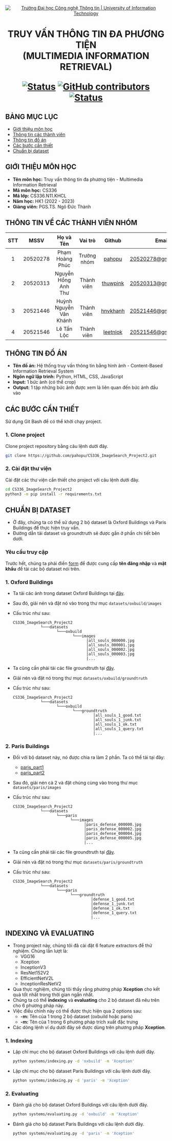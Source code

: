 <!-- Banner -->
<p align="center">
  <a href="https://www.uit.edu.vn/" title="Trường Đại học Công nghệ Thông tin" style="border: none;">
    <img src="https://i.imgur.com/WmMnSRt.png" alt="Trường Đại học Công nghệ Thông tin | University of Information Technology">
  </a>
</p>

<h1 align="center"><b>TRUY VẤN THÔNG TIN ĐA PHƯƠNG TIỆN<br>(MULTIMEDIA INFORMATION RETRIEVAL)</b></h>

[![Status](https://img.shields.io/badge/status-working-brightgreen?style=flat-square)](https://github.com/pahopu/CS336_ImageSearch_Project2)
[![GitHub contributors](https://img.shields.io/github/contributors/pahopu/CS336_ImageSearch_Project2?style=flat-square)](https://github.com/pahopu/CS336_ImageSearch_Project2/graphs/contributors)
[![Status](https://img.shields.io/badge/language-python-green?style=flat-square)](https://github.com/pahopu/CS336_ImageSearch_Project2)

## BẢNG MỤC LỤC
* [Giới thiệu môn học](#giới-thiệu-môn-học)
* [Thông tin các thành viên](#thông-tin-về-các-thành-viên-nhóm)
* [Thông tin đồ án](#thông-tin-đồ-án)
* [Các bước cần thiết](#các-bước-cần-thiết)
* [Chuẩn bị dataset](#chuẩn-bị-dataset)

## GIỚI THIỆU MÔN HỌC
* **Tên môn học:** Truy vấn thông tin đa phương tiện - Multimedia Information Retrieval
* **Mã môn học:** CS336
* **Mã lớp:** CS336.N11.KHCL
* **Năm học:** HK1 (2022 - 2023)
* **Giảng viên:** PGS.TS. Ngô Đức Thành

## THÔNG TIN VỀ CÁC THÀNH VIÊN NHÓM

| STT    | MSSV          | Họ và Tên                |Vai trò    | Github                                          | Email                   |
| :----: |:-------------:| :-----------------------:|:---------:|:-----------------------------------------------:|:-------------------------:
| 1      | 20520278      | Phạm Hoàng Phúc          |Trưởng nhóm|[pahopu](https://github.com/pahopu)              |20520278@gm.uit.edu.vn   |
| 2      | 20520313      | Nguyễn Hồng Anh Thư      |Thành viên |[thuwpink](https://github.com/thuwpink)          |20520313@gm.uit.edu.vn   |
| 3      | 20521446      | Huỳnh Nguyễn Vân Khánh   |Thành viên |[hnvkhanh](https://github.com/hnvkhanh)          |20521446@gm.uit.edu.vn   |
| 4      | 20521546      | Lê Tấn Lộc               |Thành viên |[leetnlok](https://github.com/leetnlok)          |20521546@gm.uit.edu.vn   |

## THÔNG TIN ĐỒ ÁN
* **Tên đồ án:** Hệ thống truy vấn thông tin bằng hình ảnh - Content-Based Information Retrieval System
* **Ngôn ngữ lập trình:** Python, HTML, CSS, JavaScript
* **Input:** 1 bức ảnh (có thể crop)
* **Output:** 1 tập những bức ảnh được xem là liên quan đến bức ảnh đầu vào

## CÁC BƯỚC CẦN THIẾT
Sử dụng Git Bash để có thể khởi chạy project.

### 1. Clone project
Clone project repository bằng câu lệnh dưới đây.

```bash
git clone https://github.com/pahopu/CS336_ImageSearch_Project2.git
```

### 2. Cài đặt thư viện
Cài đặt các thư viện cần thiết cho project với câu lệnh dưới đây.

```bash
cd CS336_ImageSearch_Project2
python3 -m pip install -r requirements.txt
```

## CHUẨN BỊ DATASET
* Ở đây, chúng ta có thể sử dụng 2 bộ dataset là Oxford Buildings và Paris Buildings để thực hiện truy vấn.
* Đường dẫn tải dataset và groundtruth sẽ được gắn ở phần chi tiết bên dưới.

### Yêu cầu truy cập
Trước hết, chúng ta phải điền [form](https://docs.google.com/forms/d/e/1FAIpQLSeIWlksO7O2TxeftwR8vzEZ9ivPj29TuB_Zv_9glda9a1_rLQ/viewform) để được cung cấp **tên đăng nhập** và **mật khẩu** để tải các bộ dataset nói trên.

### 1. Oxford Buildings
* Ta tải các ảnh trong dataset Oxford Buildings tại [đây](https://thor.robots.ox.ac.uk/datasets/oxford-buildings/oxbuild_images-v1.tgz).
* Sau đó, giải nén và đặt nó vào trong thư mục ```datasets/oxbuild/images```
* Cấu trúc như sau:
  ```
  CS336_ImageSearch_Project2
              └───datasets
                     └───oxbuild
                            └───images
                                  │all_souls_000000.jpg
                                  │all_souls_000001.jpg
                                  │all_souls_000002.jpg
                                  |all_souls_000003.jpg
                                  |...
  ```

* Ta cũng cần phải tải các file groundtruth tại [đây](https://www.robots.ox.ac.uk/~vgg/data/oxbuildings/gt_files_170407.tgz).
* Giải nén và đặt nó trong thư mục ```datasets/oxbuild/groundtruth```
* Cấu trúc như sau:
  ```
  CS336_ImageSearch_Project2
              └───datasets
                     └───oxbuild
                            └───groundtruth
                                     │all_souls_1_good.txt
                                     │all_souls_1_junk.txt
                                     │all_souls_1_ok.txt
                                     │all_souls_1_query.txt
                                     |...
  ```

### 2. Paris Buildings
* Đối với bộ dataset này, nó được chia ra làm 2 phần. Ta có thể tải tại đây:
   * [paris_part1](https://thor.robots.ox.ac.uk/datasets/paris-buildings/paris_1-v1.tgz)
   * [paris_part2](https://thor.robots.ox.ac.uk/datasets/paris-buildings/paris_2-v1.tgz)
* Sau đó, giải nén cả 2 và đặt chúng cùng vào trong thư mục ```datasets/paris/images```
* Cấu trúc như sau:
  ```
  CS336_ImageSearch_Project2
              └───datasets
                     └───paris
                           └───images
                                 │paris_defense_000000.jpg
                                 │paris_defense_000002.jpg
                                 │paris_defense_000004.jpg
                                 |paris_defense_000005.jpg
                                 |...
  ```

* Ta cũng cần phải tải các file groundtruth tại [đây](https://www.robots.ox.ac.uk/~vgg/data/parisbuildings/paris_120310.tgz).
* Giải nén và đặt nó trong thư mục ```datasets/paris/groundtruth```
* Cấu trúc như sau:
  ```
  CS336_ImageSearch_Project2
              └───datasets
                     └───paris
                           └───groundtruth
                                    │defense_1_good.txt
                                    │defense_1_junk.txt
                                    │defense_1_ok.txt
                                    │defense_1_query.txt
                                    |...
  ```

## INDEXING VÀ EVALUATING
* Trong project này, chúng tôi đã cài đặt 6 feature extractors để thử nghiệm. Chúng lần lượt là:
  * VGG16
  * Xception
  * InceptionV3
  * ResNet152V2
  * EfficientNetV2L
  * InceptionResNetV2
* Qua thực nghiệm, chúng tôi thấy rằng phương pháp **Xception** cho kết quả tốt nhất trong thời gian ngắn nhất.
* Chúng ta có thể **indexing** và **evaluating** cho 2 bộ dataset đã nêu trên cho 6 phương pháp này.
* Việc điều chỉnh này có thể được thực hiện qua 2 options sau:
  * **-m:** Tên của 1 trong 2 bộ dataset (oxbuild hoặc paris)
  * **-m:** Tên của 1 trong 6 phương pháp trích xuất đặc trưng
* Các dòng lệnh ví dụ dưới đây sẽ được dùng trên phương pháp **Xception**.

### 1. Indexing
* Lập chỉ mục cho bộ dataset Oxford Buildings với câu lệnh dưới đây.
  ```bash
  python systems/indexing.py -d 'oxbuild' -m 'Xception'
  ```

* Lập chỉ mục cho bộ dataset Paris Buildings với câu lệnh dưới đây.
  ```bash
  python systems/indexing.py -d 'paris' -m 'Xception'
  ```

### 2. Evaluating
* Đánh giá cho bộ dataset Oxford Buildings với câu lệnh dưới đây.
  ```bash
  python systems/evaluating.py -d 'oxbuild' -m 'Xception'
  ```

* Đánh giá cho bộ dataset Paris Buildings với câu lệnh dưới đây.
  ```bash
  python systems/evaluating.py -d 'paris' -m 'Xception'
  ```

